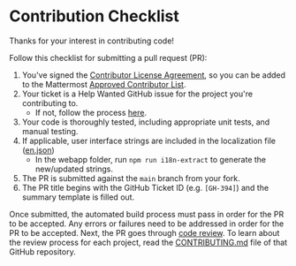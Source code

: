 # Contribution Checklist

Thanks for your interest in contributing code!

Follow this checklist for submitting a pull request (PR):

1. You've signed the [Contributor License Agreement](http://www.mattermost.org/mattermost-contributor-agreement/), so you can be added to the Mattermost [Approved Contributor List](https://docs.google.com/spreadsheets/d/1NTCeG-iL_VS9bFqtmHSfwETo5f-8MQ7oMDE5IUYJi_Y/pubhtml?gid=0&single=true).
2. Your ticket is a Help Wanted GitHub issue for the project you're contributing to.
    - If not, follow the process [here](/contribute/getting-started/contributions-without-ticket).
3. Your code is thoroughly tested, including appropriate unit tests, and manual testing.
4. If applicable, user interface strings are included in the localization file ([en.json](https://github.com/mattermost/focalboard/blob/main/webapp/i18n/en.json))
    - In the webapp folder, run `npm run i18n-extract` to generate the new/updated strings.
5. The PR is submitted against the `main` branch from your fork.
6. The PR title begins with the GitHub Ticket ID (e.g. `[GH-394]`) and the summary template is filled out.

Once submitted, the automated build process must pass in order for the PR to be accepted. Any errors or failures need to be addressed in order for the PR to be accepted. Next, the PR goes through [code review](../code-review/). To learn about the review process for each project, read the [CONTRIBUTING.md](https://github.com/mattermost/focalboard/blob/main/CONTRIBUTING.md) file of that GitHub repository.
